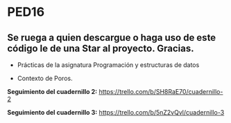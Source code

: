 # PED16
## Se ruega a quien descargue o haga uso de este código le de una Star al proyecto. Gracias.

* Prácticas de la asignatura Programación y estructuras de datos

* Contexto de Poros.

**Seguimiento del cuadernillo 2:**
https://trello.com/b/SH8RaE70/cuadernillo-2

**Seguimiento del cuadernillo 3:**
https://trello.com/b/5nZ2vQvl/cuadernillo-3
